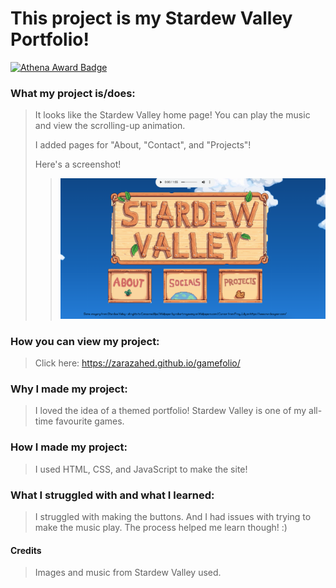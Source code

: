 # This project is my Stardew Valley Portfolio! 
[![Athena Award Badge](https://img.shields.io/endpoint?url=https%3A%2F%2Faward.athena.hackclub.com%2Fapi%2Fbadge)](https://award.athena.hackclub.com?utm_source=readme)

### What my project is/does:
> It looks like the Stardew Valley home page! You can play the music and view the scrolling-up animation.
>
> I added pages for "About, "Contact", and "Projects"!
> 
> Here's a screenshot!
> > ![Screenshot of the home page](ss.png)

### How you can view my project:
> Click here: https://zarazahed.github.io/gamefolio/

### Why I made my project:
> I loved the idea of a themed portfolio!
> Stardew Valley is one of my all-time favourite games.

### How I made my project:
> I used HTML, CSS, and JavaScript to make the site!

### What I struggled with and what I learned:
> I struggled with making the buttons.
> And I had issues with trying to make the music play.
> The process helped me learn though! :)

#### Credits
> Images and music from Stardew Valley used.
